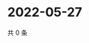 # 2022-05-27

共 0 条

<!-- BEGIN WEIBO -->
<!-- 最后更新时间 Fri May 27 2022 22:15:28 GMT+0800 (China Standard Time) -->

<!-- END WEIBO -->
